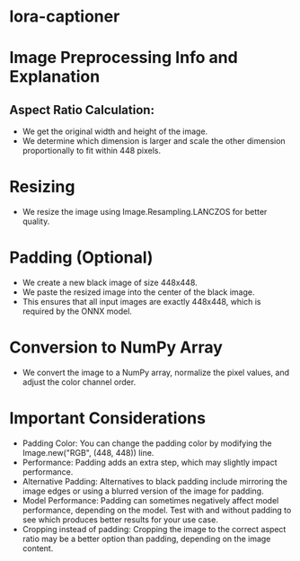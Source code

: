 # lora-captioner

# Image Preprocessing Info and Explanation

## Aspect Ratio Calculation:
- We get the original width and height of the image.
- We determine which dimension is larger and scale the other dimension proportionally to fit within 448 pixels.

# Resizing

- We resize the image using Image.Resampling.LANCZOS for better quality.

# Padding (Optional)

- We create a new black image of size 448x448.
- We paste the resized image into the center of the black image.
- This ensures that all input images are exactly 448x448, which is required by the ONNX model.

# Conversion to NumPy Array

- We convert the image to a NumPy array, normalize the pixel values, and adjust the color channel order.

# Important Considerations

- Padding Color: You can change the padding color by modifying the Image.new("RGB", (448, 448)) line.
- Performance: Padding adds an extra step, which may slightly impact performance.
- Alternative Padding: Alternatives to black padding include mirroring the image edges or using a blurred version of the image for padding.
- Model Performance: Padding can sometimes negatively affect model performance, depending on the model. Test with and without padding to see which produces better results for your use case.
- Cropping instead of padding: Cropping the image to the correct aspect ratio may be a better option than padding, depending on the image content.
